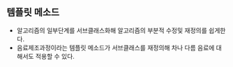 ## 템플릿 메소드
- 알고리즘의 일부단계를 서브클래스화해 알고리즘의 부분적 수정및 재정의를 쉽게한다. 
- 음료제조과정이라는 템플릿 메소드가 서브클래스를 재정의해 차나 다름 음료에 대해서도 적용할 수 있다.
